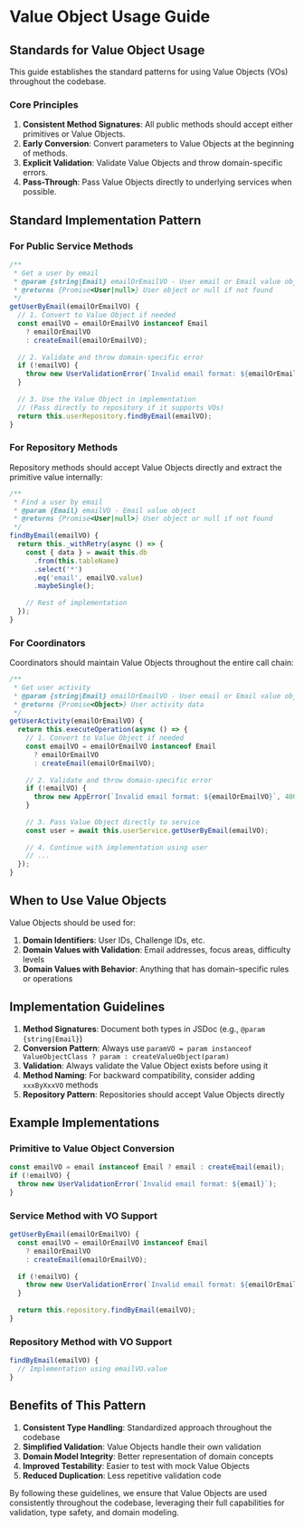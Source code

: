 # Value Object Usage Guide

## Standards for Value Object Usage

This guide establishes the standard patterns for using Value Objects (VOs) throughout the codebase.

### Core Principles

1. **Consistent Method Signatures**: All public methods should accept either primitives or Value Objects.
2. **Early Conversion**: Convert parameters to Value Objects at the beginning of methods.
3. **Explicit Validation**: Validate Value Objects and throw domain-specific errors.
4. **Pass-Through**: Pass Value Objects directly to underlying services when possible.

## Standard Implementation Pattern

### For Public Service Methods

```javascript
/**
 * Get a user by email
 * @param {string|Email} emailOrEmailVO - User email or Email value object
 * @returns {Promise<User|null>} User object or null if not found
 */
getUserByEmail(emailOrEmailVO) {
  // 1. Convert to Value Object if needed
  const emailVO = emailOrEmailVO instanceof Email 
    ? emailOrEmailVO 
    : createEmail(emailOrEmailVO);
  
  // 2. Validate and throw domain-specific error
  if (!emailVO) {
    throw new UserValidationError(`Invalid email format: ${emailOrEmailVO}`);
  }
  
  // 3. Use the Value Object in implementation
  // (Pass directly to repository if it supports VOs)
  return this.userRepository.findByEmail(emailVO);
}
```

### For Repository Methods

Repository methods should accept Value Objects directly and extract the primitive value internally:

```javascript
/**
 * Find a user by email
 * @param {Email} emailVO - Email value object
 * @returns {Promise<User|null>} User object or null if not found
 */
findByEmail(emailVO) {
  return this._withRetry(async () => {
    const { data } = await this.db
      .from(this.tableName)
      .select('*')
      .eq('email', emailVO.value)
      .maybeSingle();
      
    // Rest of implementation
  });
}
```

### For Coordinators

Coordinators should maintain Value Objects throughout the entire call chain:

```javascript
/**
 * Get user activity
 * @param {string|Email} emailOrEmailVO - User email or Email value object
 * @returns {Promise<Object>} User activity data
 */
getUserActivity(emailOrEmailVO) {
  return this.executeOperation(async () => {
    // 1. Convert to Value Object if needed
    const emailVO = emailOrEmailVO instanceof Email 
      ? emailOrEmailVO 
      : createEmail(emailOrEmailVO);
    
    // 2. Validate and throw domain-specific error
    if (!emailVO) {
      throw new AppError(`Invalid email format: ${emailOrEmailVO}`, 400);
    }
    
    // 3. Pass Value Object directly to service
    const user = await this.userService.getUserByEmail(emailVO);
    
    // 4. Continue with implementation using user
    // ...
  });
}
```

## When to Use Value Objects

Value Objects should be used for:

1. **Domain Identifiers**: User IDs, Challenge IDs, etc.
2. **Domain Values with Validation**: Email addresses, focus areas, difficulty levels
3. **Domain Values with Behavior**: Anything that has domain-specific rules or operations

## Implementation Guidelines

1. **Method Signatures**: Document both types in JSDoc (e.g., `@param {string|Email}`)
2. **Conversion Pattern**: Always use `paramVO = param instanceof ValueObjectClass ? param : createValueObject(param)`
3. **Validation**: Always validate the Value Object exists before using it
4. **Method Naming**: For backward compatibility, consider adding `xxxByXxxVO` methods 
5. **Repository Pattern**: Repositories should accept Value Objects directly

## Example Implementations

### Primitive to Value Object Conversion

```javascript
const emailVO = email instanceof Email ? email : createEmail(email);
if (!emailVO) {
  throw new UserValidationError(`Invalid email format: ${email}`);
}
```

### Service Method with VO Support

```javascript
getUserByEmail(emailOrEmailVO) {
  const emailVO = emailOrEmailVO instanceof Email 
    ? emailOrEmailVO 
    : createEmail(emailOrEmailVO);
    
  if (!emailVO) {
    throw new UserValidationError(`Invalid email format: ${emailOrEmailVO}`);
  }
  
  return this.repository.findByEmail(emailVO);
}
```

### Repository Method with VO Support

```javascript
findByEmail(emailVO) {
  // Implementation using emailVO.value
}
```

## Benefits of This Pattern

1. **Consistent Type Handling**: Standardized approach throughout the codebase
2. **Simplified Validation**: Value Objects handle their own validation
3. **Domain Model Integrity**: Better representation of domain concepts
4. **Improved Testability**: Easier to test with mock Value Objects
5. **Reduced Duplication**: Less repetitive validation code

By following these guidelines, we ensure that Value Objects are used consistently throughout the codebase, leveraging their full capabilities for validation, type safety, and domain modeling. 